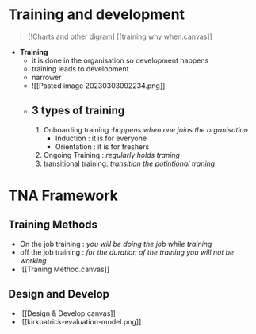 # Training and development
>[!Charts and other digram]
>[[training why when.canvas]]
- **Training** 
	- it is done in the organisation so development happens 
	- training leads to development
	- narrower
	- ![[Pasted image 20230303092234.png]]
	- ## 3 types of training
		1) Onboarding training :*happens when one joins the organisation*
			- Induction : it is for everyone
			- Orientation : it is for freshers
		2) Ongoing Training : *regularly holds traning*
		3) transitional training: *transition the potintional traning*

# TNA Framework

## Training Methods
- On the job training : *you will be doing the job while training*
- off the job training : *for the duration of the training you will not be working*
- ![[Traning Method.canvas]]

## Design and Develop
- ![[Design & Develop.canvas]]
- ![[kirkpatrick-evaluation-model.png]]




